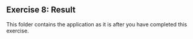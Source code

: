 ## Exercise 8: Result ##
This folder contains the application as it is after you have completed this exercise.